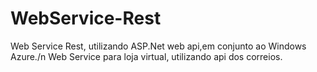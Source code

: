 # WebService-Rest
Web Service Rest, utilizando ASP.Net web api,em conjunto ao Windows Azure./n
Web Service para loja virtual, utilizando api dos correios.
